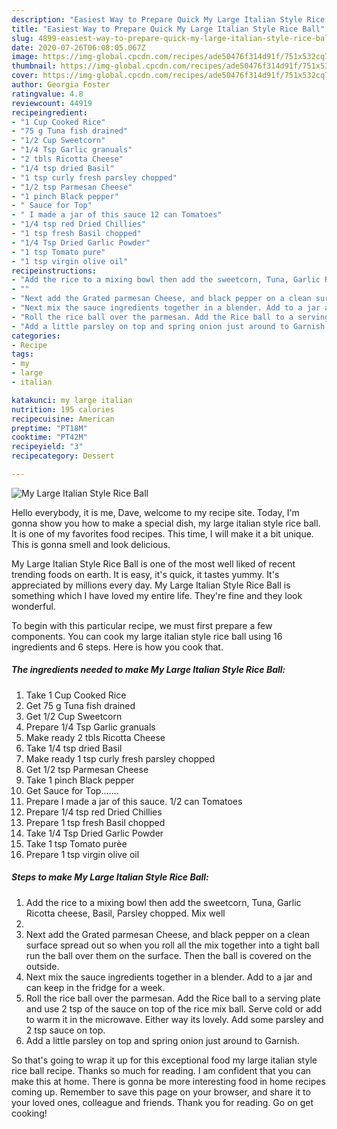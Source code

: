 ```yaml
---
description: "Easiest Way to Prepare Quick My Large Italian Style Rice Ball"
title: "Easiest Way to Prepare Quick My Large Italian Style Rice Ball"
slug: 4899-easiest-way-to-prepare-quick-my-large-italian-style-rice-ball
date: 2020-07-26T06:08:05.067Z
image: https://img-global.cpcdn.com/recipes/ade50476f314d91f/751x532cq70/my-large-italian-style-rice-ball-recipe-main-photo.jpg
thumbnail: https://img-global.cpcdn.com/recipes/ade50476f314d91f/751x532cq70/my-large-italian-style-rice-ball-recipe-main-photo.jpg
cover: https://img-global.cpcdn.com/recipes/ade50476f314d91f/751x532cq70/my-large-italian-style-rice-ball-recipe-main-photo.jpg
author: Georgia Foster
ratingvalue: 4.8
reviewcount: 44919
recipeingredient:
- "1 Cup Cooked Rice"
- "75 g Tuna fish drained"
- "1/2 Cup Sweetcorn"
- "1/4 Tsp Garlic granuals"
- "2 tbls Ricotta Cheese"
- "1/4 tsp dried Basil"
- "1 tsp curly fresh parsley chopped"
- "1/2 tsp Parmesan Cheese"
- "1 pinch Black pepper"
- " Sauce for Top"
- " I made a jar of this sauce 12 can Tomatoes"
- "1/4 tsp red Dried Chillies"
- "1 tsp fresh Basil chopped"
- "1/4 Tsp Dried Garlic Powder"
- "1 tsp Tomato pure"
- "1 tsp virgin olive oil"
recipeinstructions:
- "Add the rice to a mixing bowl then add the sweetcorn, Tuna, Garlic Ricotta cheese, Basil, Parsley chopped. Mix well"
- ""
- "Next add the Grated parmesan Cheese, and black pepper on a clean surface spread out so when you roll all the mix together into a tight ball run the ball over them on the surface. Then the ball is covered on the outside."
- "Next mix the sauce ingredients together in a blender. Add to a jar and can keep in the fridge for a week."
- "Roll the rice ball over the parmesan. Add the Rice ball to a serving plate and use 2 tsp of the sauce on top of the rice mix ball. Serve cold or add to warm it in the microwave. Either way its lovely. Add some parsley and 2 tsp sauce on top."
- "Add a little parsley on top and spring onion just around to Garnish."
categories:
- Recipe
tags:
- my
- large
- italian

katakunci: my large italian 
nutrition: 195 calories
recipecuisine: American
preptime: "PT18M"
cooktime: "PT42M"
recipeyield: "3"
recipecategory: Dessert

---
```



![My Large Italian Style Rice Ball](https://img-global.cpcdn.com/recipes/ade50476f314d91f/751x532cq70/my-large-italian-style-rice-ball-recipe-main-photo.jpg)

Hello everybody, it is me, Dave, welcome to my recipe site. Today, I'm gonna show you how to make a special dish, my large italian style rice ball. It is one of my favorites food recipes. This time, I will make it a bit unique. This is gonna smell and look delicious.



My Large Italian Style Rice Ball is one of the most well liked of recent trending foods on earth. It is easy, it's quick, it tastes yummy. It's appreciated by millions every day. My Large Italian Style Rice Ball is something which I have loved my entire life. They're fine and they look wonderful.


To begin with this particular recipe, we must first prepare a few components. You can cook my large italian style rice ball using 16 ingredients and 6 steps. Here is how you cook that.

<!--inarticleads1-->

##### The ingredients needed to make My Large Italian Style Rice Ball:

1. Take 1 Cup Cooked Rice
1. Get 75 g Tuna fish drained
1. Get 1/2 Cup Sweetcorn
1. Prepare 1/4 Tsp Garlic granuals
1. Make ready 2 tbls Ricotta Cheese
1. Take 1/4 tsp dried Basil
1. Make ready 1 tsp curly fresh parsley chopped
1. Get 1/2 tsp Parmesan Cheese
1. Take 1 pinch Black pepper
1. Get  Sauce for Top.......
1. Prepare  I made a jar of this sauce. 1/2 can Tomatoes
1. Prepare 1/4 tsp red Dried Chillies
1. Prepare 1 tsp fresh Basil chopped
1. Take 1/4 Tsp Dried Garlic Powder
1. Take 1 tsp Tomato purèe
1. Prepare 1 tsp virgin olive oil




<!--inarticleads2-->

##### Steps to make My Large Italian Style Rice Ball:

1. Add the rice to a mixing bowl then add the sweetcorn, Tuna, Garlic Ricotta cheese, Basil, Parsley chopped. Mix well
1. 
1. Next add the Grated parmesan Cheese, and black pepper on a clean surface spread out so when you roll all the mix together into a tight ball run the ball over them on the surface. Then the ball is covered on the outside.
1. Next mix the sauce ingredients together in a blender. Add to a jar and can keep in the fridge for a week.
1. Roll the rice ball over the parmesan. Add the Rice ball to a serving plate and use 2 tsp of the sauce on top of the rice mix ball. Serve cold or add to warm it in the microwave. Either way its lovely. Add some parsley and 2 tsp sauce on top.
1. Add a little parsley on top and spring onion just around to Garnish.




So that's going to wrap it up for this exceptional food my large italian style rice ball recipe. Thanks so much for reading. I am confident that you can make this at home. There is gonna be more interesting food in home recipes coming up. Remember to save this page on your browser, and share it to your loved ones, colleague and friends. Thank you for reading. Go on get cooking!
